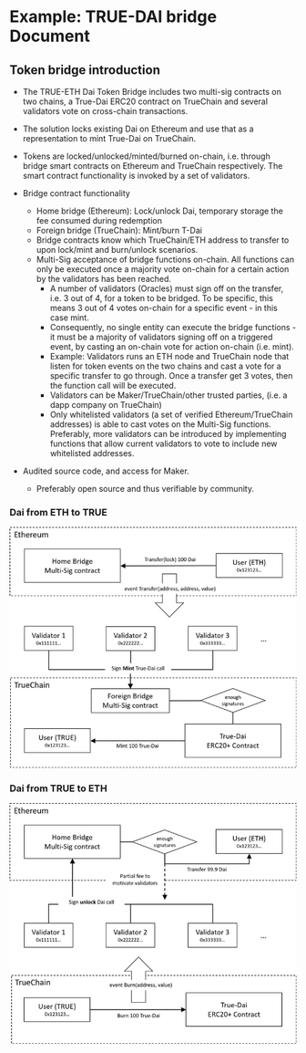 # Example: TRUE-DAI bridge Document

## Token bridge introduction

* The TRUE-ETH Dai Token Bridge includes two multi-sig contracts on two chains, a True-Dai ERC20 contract on TrueChain and several validators vote on cross-chain transactions.

* The solution locks existing Dai on Ethereum and use that as a representation to mint True-Dai on TrueChain.

* Tokens are locked/unlocked/minted/burned on-chain, i.e. through bridge smart contracts on Ethereum and TrueChain respectively. The smart contract functionality is invoked by a set of validators.

* Bridge contract functionality

  * Home bridge (Ethereum): Lock/unlock Dai, temporary storage the fee consumed during redemption
  * Foreign bridge (TrueChain): Mint/burn T-Dai
  * Bridge contracts know which TrueChain/ETH address to transfer to upon lock/mint and burn/unlock scenarios.
  * Multi-Sig acceptance of bridge functions on-chain. All functions can only be executed once a majority vote on-chain for a certain action by the validators has been reached.
    * A number of validators (Oracles) must sign off on the transfer, i.e. 3 out of 4, for a token to be bridged. To be specific, this means 3 out of 4 votes on-chain for a specific event - in this case mint.
    * Consequently, no single entity can execute the bridge functions - it must be a majority of validators signing off on a triggered event, by casting an on-chain vote for action on-chain (i.e. mint).
    * Example: Validators runs an ETH node and TrueChain node that listen for token events on the two chains and cast a vote for a specific transfer to go through. Once a transfer get 3 votes, then the function call will be executed.
    * Validators can be Maker/TrueChain/other trusted parties, (i.e. a dapp company on TrueChain)
    * Only whitelisted validators (a set of verified Ethereum/TrueChain addresses) is able to cast votes on the Multi-Sig functions. Preferably, more validators can be introduced by implementing functions that allow current validators to vote to include new whitelisted addresses.
* Audited source code, and access for Maker.
  * Preferably open source and thus verifiable by community.

### Dai from ETH to TRUE
![ETH to TRUE](./docs/ETH2TRUE.jpg)

### Dai from TRUE to ETH
![TRUE to ETH](./docs/TRUE2ETH.jpg)
